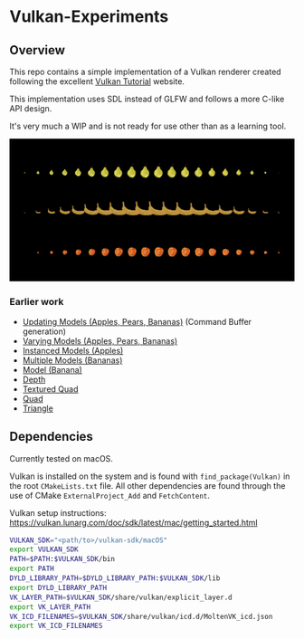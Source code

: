 # Vulkan-Experiments

## Overview

This repo contains a simple implementation of a Vulkan renderer created following the excellent [Vulkan Tutorial](https://vulkan-tutorial.com/) website.

This implementation uses SDL instead of GLFW and follows a more C-like API design.

It's very much a WIP and is not ready for use other than as a learning tool.

![fruit](vulkan-fruit.png)

### Earlier work

- [Updating Models (Apples, Pears, Bananas)](Uhttps://twitter.com/tom_h_h/status/980474346434162688?s=20) (Command Buffer generation)
- [Varying Models (Apples, Pears, Bananas)](https://twitter.com/tom_h_h/status/957656446258307073?s=20)
- [Instanced Models (Apples)](https://twitter.com/tom_h_h/status/955035033923932161?s=20)
- [Multiple Models (Bananas)](https://twitter.com/tom_h_h/status/952264079737085952?s=20)
- [Model (Banana)](https://twitter.com/tom_h_h/status/947870573123817472?s=20)
- [Depth](https://twitter.com/tom_h_h/status/938162519117631490?s=20)
- [Textured Quad](https://twitter.com/tom_h_h/status/934558254847406080?s=20)
- [Quad](https://twitter.com/tom_h_h/status/931890595962015744?s=20)
- [Triangle](https://twitter.com/tom_h_h/status/927241120006004736?s=20)

## Dependencies

Currently tested on macOS.

Vulkan is installed on the system and is found with `find_package(Vulkan)` in the root `CMakeLists.txt` file. All other dependencies are found through the use of CMake `ExternalProject_Add` and `FetchContent`.

Vulkan setup instructions: https://vulkan.lunarg.com/doc/sdk/latest/mac/getting_started.html

```bash
VULKAN_SDK="<path/to>/vulkan-sdk/macOS"
export VULKAN_SDK
PATH=$PATH:$VULKAN_SDK/bin
export PATH
DYLD_LIBRARY_PATH=$DYLD_LIBRARY_PATH:$VULKAN_SDK/lib
export DYLD_LIBRARY_PATH
VK_LAYER_PATH=$VULKAN_SDK/share/vulkan/explicit_layer.d
export VK_LAYER_PATH
VK_ICD_FILENAMES=$VULKAN_SDK/share/vulkan/icd.d/MoltenVK_icd.json
export VK_ICD_FILENAMES
```
